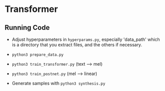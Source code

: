 # Transformer

## Running Code

- Adjust hyperparameters in ```hyperparams.py```, especially 'data_path' which is a directory that you extract files, and the others if necessary.

- ```python3 prepare_data.py```

- ```python3 train_transformer.py``` (text --> mel)

- ```python3 train_postnet.py``` (mel --> linear)

- Generate samples with ```python3 synthesis.py```